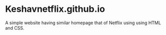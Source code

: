 # Keshavnetflix.github.io
A simple website having similar homepage that of Netflix using using HTML and CSS.
